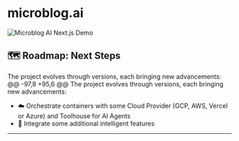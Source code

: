 # microblog.ai

![Microblog AI Next.js Demo](./resources/img/gif-01.gif)
## 🗺️ Roadmap: Next Steps

The project evolves through versions, each bringing new advancements:
@@ -97,8 +95,6 @@ The project evolves through versions, each bringing new advancements:
- ☁️ Orchestrate containers with some Cloud Provider (GCP, AWS, Vercel or Azure) and Toolhouse for AI Agents
- 🤖 Integrate some additional intelligent features

---
